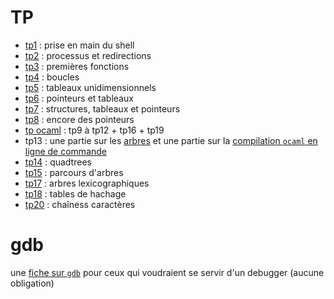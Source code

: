 # TP

* [tp1](tp_prise_en_main_shell.md) : prise en main du shell
* [tp2](TP_processus_et_compilation/tp_processus_et_compilation.md) : processus et redirections
* [tp3](TP_premieres_fonctions/tp_premieres_fonctions.md) : premières fonctions
* [tp4](TP_boucles/tp_boucles.md) : boucles
* [tp5](TP_tableaux_unidimensionnels/tp_tableaux_unidimensionnels.md) : tableaux unidimensionnels
* [tp6](TP_pointeurs_et_tableaux/tp_pointeurs_et_tableaux.md) :
  pointeurs et tableaux
* [tp7](TP_structures/tp_structures.md) : structures, tableaux et pointeurs
* [tp8](TP_encore_des_pointeurs/tp_encore_des_pointeurs.md) : encore des pointeurs
* [tp ocaml](http://klimann.mp2ipv.learn-ocaml.org) : tp9 à tp12 + tp16 + tp19
* tp13 : une partie sur les
  [arbres](http://klimann.mp2ipv.learn-ocaml.org) et une partie sur la
  [compilation `ocaml` en ligne de commande](TP_ocaml_en_ligne_de_commande/tp_compil_ocaml.md)
* [tp14](TP14_quadtrees/tp14.md) : quadtrees
* [tp15](TP15_parcours_arbre/tp_parcours_arbres.md) : parcours d'arbres
* [tp17](TP_arbres_lexicographiques/tp17.md) : arbres lexicographiques
* [tp18](TP18_hachage/tp_hachage.md) : tables de hachage
* [tp20](TP20_chaines_de_caracteres/tp20.md) : chaîness caractères

# gdb
une [fiche sur `gdb`](../GDB/gdb.md) pour ceux qui voudraient se
servir d'un debugger (aucune obligation)

